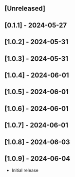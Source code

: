 ## [Unreleased]

## [0.1.1] - 2024-05-27
## [1.0.2] - 2024-05-31
## [1.0.3] - 2024-05-31
## [1.0.4] - 2024-06-01
## [1.0.5] - 2024-06-01
## [1.0.6] - 2024-06-01
## [1.0.7] - 2024-06-01
## [1.0.8] - 2024-06-03
## [1.0.9] - 2024-06-04

- Initial release
